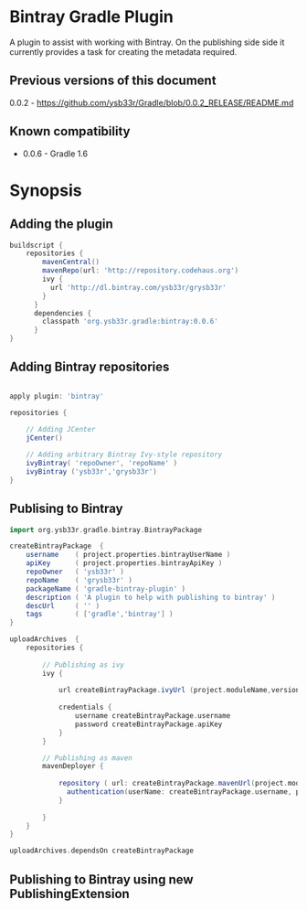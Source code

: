 

Bintray Gradle Plugin
======================

A plugin to assist with working with Bintray. On the publishing side side it 
currently provides a task for creating the metadata required.

Previous versions of this document
----------------------------------

0.0.2 - https://github.com/ysb33r/Gradle/blob/0.0.2_RELEASE/README.md

Known compatibility
-------------------

+ 0.0.6 - Gradle 1.6

Synopsis
========

Adding the plugin
-----------------

```groovy
buildscript {
    repositories {
        mavenCentral()
        mavenRepo(url: 'http://repository.codehaus.org')
        ivy {
          url 'http://dl.bintray.com/ysb33r/grysb33r'
        }
      }
      dependencies {
        classpath 'org.ysb33r.gradle:bintray:0.0.6'
      }
}
```

Adding Bintray repositories
---------------------------
```groovy

apply plugin: 'bintray'

repositories {

	// Adding JCenter
	jCenter()
	
	// Adding arbitrary Bintray Ivy-style repository
	ivyBintray( 'repoOwner', 'repoName' )
	ivyBintray ('ysb33r','grysb33r')
}
```

Publising to Bintray
--------------------

```groovy
import org.ysb33r.gradle.bintray.BintrayPackage

createBintrayPackage  {
    username    ( project.properties.bintrayUserName )
    apiKey      ( project.properties.bintrayApiKey )
    repoOwner   ( 'ysb33r' )
    repoName    ( 'grysb33r' )
    packageName ( 'gradle-bintray-plugin' )
    description ( 'A plugin to help with publishing to bintray' )
    descUrl     ( '' )
    tags        ( ['gradle','bintray'] )
}

uploadArchives  {
    repositories {
 
        // Publishing as ivy              
        ivy {
            
            url createBintrayPackage.ivyUrl (project.moduleName,version)
            
            credentials {
                username createBintrayPackage.username
                password createBintrayPackage.apiKey
            }
        }

		// Publishing as maven
		mavenDeployer {
		
            repository ( url: createBintrayPackage.mavenUrl(project.moduleName) ) {
              authentication(userName: createBintrayPackage.username, password: createBintrayPackage.apiKey)
            }
            
        }
    }
}

uploadArchives.dependsOn createBintrayPackage
```

Publishing to Bintray using new PublishingExtension
---------------------------------------------------

```groovy
```